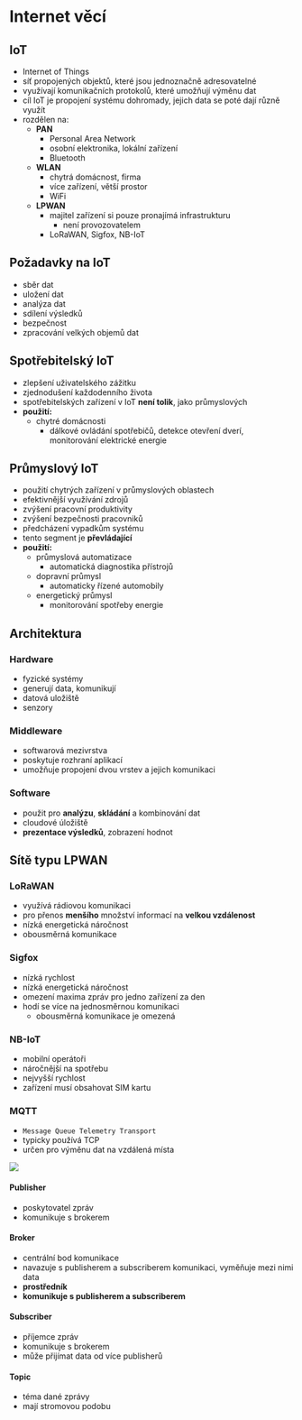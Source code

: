 # Internet věcí

## IoT

- Internet of Things
- síť propojených objektů, které jsou jednoznačně adresovatelné
- využívají komunikačních protokolů, které umožňují výměnu dat
- cíl IoT je propojení systému dohromady, jejich data se poté dají různě využít
- rozdělen na:
  - **PAN**
    - Personal Area Network
    - osobní elektronika, lokální zařízení
    - Bluetooth
  - **WLAN**
    - chytrá domácnost, firma
    - více zařízení, větší prostor
    - WiFi
  - **LPWAN**
    - majitel zařízení si pouze pronajímá infrastrukturu
      - není provozovatelem
    - LoRaWAN, Sigfox, NB-IoT

## Požadavky na IoT

- sběr dat
- uložení dat
- analýza dat
- sdílení výsledků
- bezpečnost
- zpracování velkých objemů dat

## Spotřebitelský IoT

- zlepšení uživatelského zážitku
- zjednodušení každodenního života
- spotřebitelských zařízení v IoT **není tolik**, jako průmyslových
- **použití:**
  - chytré domácnosti
    - dálkové ovládání spotřebičů, detekce otevření dverí, monitorování elektrické energie

## Průmyslový IoT

- použití chytrých zařízení v průmyslových oblastech
- efektivnější využívání zdrojů
- zvýšení pracovní produktivity
- zvýšení bezpečnosti pracovniků
- předcházení vypadkům systému
- tento segment je **převládající**
- **použití:**
  - průmyslová automatizace
    - automatická diagnostika přístrojů
  - dopravní průmysl
    - automaticky řízené automobily
  - energetický průmysl
    - monitorování spotřeby energie

## Architektura

### Hardware

- fyzické systémy
- generují data, komunikují
- datová uložiště
- senzory

### Middleware

- softwarová mezivrstva
- poskytuje rozhraní aplikací
- umožňuje propojení dvou vrstev a jejich komunikaci

### Software

- použit pro **analýzu**, **skládání** a kombinování dat
- cloudové úložiště
- **prezentace výsledků**, zobrazení hodnot

## Sítě typu LPWAN

### LoRaWAN

- využívá rádiovou komunikaci
- pro přenos **menšího** množství informací na **velkou vzdálenost**
- nízká energetická náročnost
- obousměrná komunikace

### Sigfox

- nízká rychlost
- nízká energetická náročnost
- omezení maxima zpráv pro jedno zařízení za den
- hodí se více na jednosměrnou komunikaci
  - obousměrná komunikace je omezená

### NB-IoT

- mobilní operátoři
- náročnější na spotřebu
- nejvyšší rychlost
- zařízení musí obsahovat SIM kartu

### MQTT

- `Message Queue Telemetry Transport`
- typicky používá TCP
- určen pro výměnu dat na vzdálená místa

<image src="./images/mqtt.png">

#### Publisher

- poskytovatel zpráv
- komunikuje s brokerem

#### Broker

- centrální bod komunikace
- navazuje s publisherem a subscriberem komunikaci, vyměňuje mezi nimi data
- **prostředník**
- **komunikuje s publisherem a subscriberem**

#### Subscriber

- příjemce zpráv
- komunikuje s brokerem
- může přijímat data od více publisherů

#### Topic

- téma dané zprávy
- mají stromovou podobu
